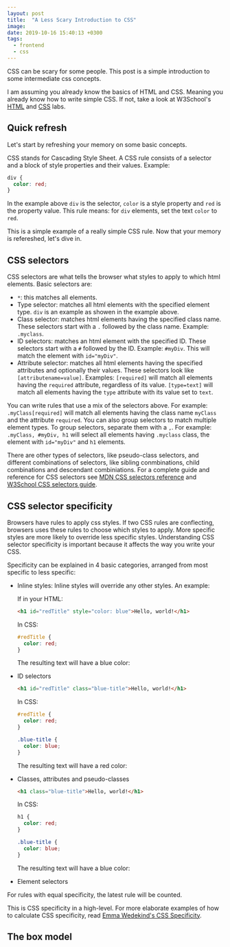 ```yaml
---
layout: post
title:  "A Less Scary Introduction to CSS"
image: 
date: 2019-10-16 15:40:13 +0300
tags:
  - frontend
  - css
---
```


CSS can be scary for some people. This post is a simple introduction to some intermediate css concepts.

I am assuming you already know the basics of HTML and CSS. Meaning you already know how to write simple CSS. If not, take a look at W3School's [HTML]() and [CSS]() labs.

## Quick refresh

Let's start by refreshing your memory on some basic concepts.

CSS stands for Cascading Style Sheet. A CSS rule consists of a selector and a block of style properties and their values. Example:

```css
div {
  color: red;
}
```

In the example above `div` is the selector, `color` is a style property and `red` is the property value. This rule means: for `div` elements, set the text `color` to `red`.

This is a simple example of a really simple CSS rule. Now that your memory is refereshed, let's dive in.

## CSS selectors

CSS selectors are what tells the browser what styles to apply to which html elements. Basic selectors are:

- `*`: this matches all elements.
- Type selector: matches all html elements with the specified element type. `div` is an example as showen in the example above.
- Class selector: matches html elements having the specified class name. These selectors start with a `.` followed by the class name. Example: `.myclass`.
- ID selectors: matches an html element with the specified ID. These selectors start with a `#` followed by the ID. Example: `#myDiv`. This will match the element with `id="myDiv"`.
- Attribute selector: matches all html elements having the specified attributes and optionally their values. These selectors look like `[attributename=value]`. Examples: `[required]` will match all elements having the `required` attribute, regardless of its value. `[type=text]` will match all elements having the `type` attribute with its value set to `text`.

You can write rules that use a mix of the selectors above. For example: `.myClass[required]` will match all elements having the class name `myClass` and the attribute `required`. You can also group selectors to match multiple element types. To group selectors, separate them with a `,`. For example: `.myClass, #myDiv, h1` will select all elements having `.myclass` class, the element with `id="myDiv"` and `h1` elements.

There are other types of selectors, like pseudo-class selectors, and different combinations of selectors, like sibling conmbinations, child combinations and descendant combiniations. For a complete guide and reference for CSS selectors see [MDN CSS selectors reference]() and [W3School CSS selectors guide]().

## CSS selector specificity

Browsers have rules to apply css styles. If two CSS rules are conflecting, browsers uses these rules to choose which styles to apply. More specific styles are more likely to override less specific styles. Understanding CSS selector specificity is important because it affects the way you write your CSS.

Specificity can be explained in 4 basic categories, arranged from most specific to less specific:

- Inline styles: Inline styles will override any other styles. An example:

    If in your HTML:

    ```html
    <h1 id="redTitle" style="color: blue">Hello, world!</h1>
    ```

    In CSS:

    ```css
    #redTitle {
      color: red;
    }
    ```

    The resulting text will have a blue color:

    <!-- insert image here -->

- ID selectors

    ```html
    <h1 id="redTitle" class="blue-title">Hello, world!</h1>
    ```

    In CSS:

    ```css
    #redTitle {
      color: red;
    }

    .blue-title {
      color: blue;
    }
    ```
    The resulting text will have a red color:

    <!-- insert image here -->

- Classes, attributes and pseudo-classes

    ```html
    <h1 class="blue-title">Hello, world!</h1>
    ```

    In CSS:

    ```css
    h1 {
      color: red;
    }

    .blue-title {
      color: blue;
    }
    ```
    The resulting text will have a blue color:

    <!-- insert image here -->

- Element selectors

For rules with equal specificity, the latest rule will be counted.

This is CSS specificity in a high-level. For more elaborate examples of how to calculate CSS specificity, read [Emma Wedekind's CSS Specificity](https://dev.to/emmawedekind/css-specificity-1kca).

## The box model

